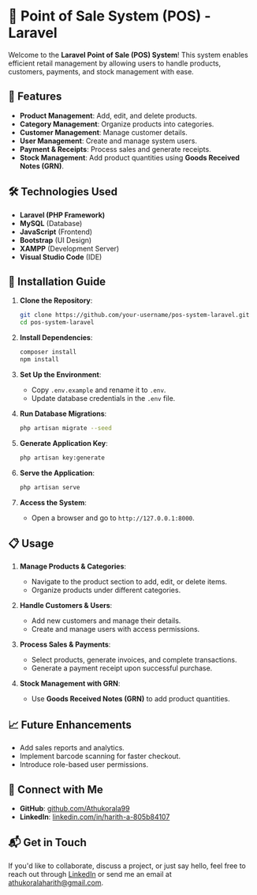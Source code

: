 # 🛒 Point of Sale System (POS) - Laravel

Welcome to the **Laravel Point of Sale (POS) System**! This system enables efficient retail management by allowing users to handle products, customers, payments, and stock management with ease.

## 🌟 Features

- **Product Management**: Add, edit, and delete products.
- **Category Management**: Organize products into categories.
- **Customer Management**: Manage customer details.
- **User Management**: Create and manage system users.
- **Payment & Receipts**: Process sales and generate receipts.
- **Stock Management**: Add product quantities using **Goods Received Notes (GRN)**.

## 🛠️ Technologies Used

- **Laravel (PHP Framework)**
- **MySQL** (Database)
- **JavaScript** (Frontend)
- **Bootstrap** (UI Design)
- **XAMPP** (Development Server)
- **Visual Studio Code** (IDE)

## 🚀 Installation Guide

1. **Clone the Repository**:
   ```bash
   git clone https://github.com/your-username/pos-system-laravel.git
   cd pos-system-laravel
   ```

2. **Install Dependencies**:
   ```bash
   composer install
   npm install
   ```

3. **Set Up the Environment**:
   - Copy `.env.example` and rename it to `.env`.
   - Update database credentials in the `.env` file.

4. **Run Database Migrations**:
   ```bash
   php artisan migrate --seed
   ```

5. **Generate Application Key**:
   ```bash
   php artisan key:generate
   ```

6. **Serve the Application**:
   ```bash
   php artisan serve
   ```

7. **Access the System**:
   - Open a browser and go to `http://127.0.0.1:8000`.

## 📋 Usage

1. **Manage Products & Categories**:
   - Navigate to the product section to add, edit, or delete items.
   - Organize products under different categories.

2. **Handle Customers & Users**:
   - Add new customers and manage their details.
   - Create and manage users with access permissions.

3. **Process Sales & Payments**:
   - Select products, generate invoices, and complete transactions.
   - Generate a payment receipt upon successful purchase.

4. **Stock Management with GRN**:
   - Use **Goods Received Notes (GRN)** to add product quantities.

## 📈 Future Enhancements

- Add sales reports and analytics.
- Implement barcode scanning for faster checkout.
- Introduce role-based user permissions.

## 🔗 Connect with Me

- **GitHub**: [github.com/Athukorala99](https://github.com/Athukorala99)
- **LinkedIn**: [linkedin.com/in/harith-a-805b84107](https://www.linkedin.com/in/harith-a-805b84107)


## 📬 Get in Touch

If you'd like to collaborate, discuss a project, or just say hello, feel free to reach out through [LinkedIn](https://www.linkedin.com/in/harith-a-805b84107) or send me an email at [athukoralaharith@gmail.com](mailto:athukoralaharith@gmail.com).

